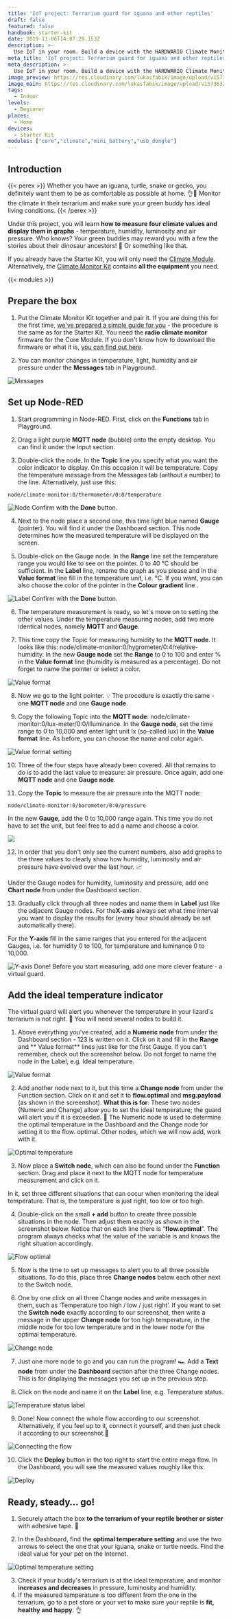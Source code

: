 ```yaml
---
title: 'IoT project: Terrarium guard for iguana and other reptiles'
draft: false
featured: false
handbook: starter-kit
date: 2019-11-06T14:07:29.153Z
description: >-
  Use IoT in your room. Build a device with the HARDWARIO Climate Monitor to show you whether the climate in your green buddy´s terrarium is just right.
meta_title: 'IoT project: Terrarium guard for iguana and other reptiles'
meta_description: >-
  Use IoT in your room. Build a device with the HARDWARIO Climate Monitor to show you whether the climate in your green buddy´s terrarium is just right.
image_preview: https://res.cloudinary.com/lukasfabik/image/upload/v1573632812/projects/Hlidej-prostredi-v-terarku-pro-sveho-leguana/1148307889691628.MOu57c2tmKxDlZFXOp8i_height640.png
image_main: https://res.cloudinary.com/lukasfabik/image/upload/v1573632812/projects/Hlidej-prostredi-v-terarku-pro-sveho-leguana/1148307889691628.MOu57c2tmKxDlZFXOp8i_height640.png
tags:
  - Indoor
levels:
  - Beginner
places:
  - Home
devices:
  - Starter Kit
modules: ["core","climate","mini_battery","usb_dongle"]
---
```


## Introduction

{{< perex >}}
Whether you have an iguana, turtle, snake or gecko, you definitely want them to be as comfortable as possible at home. 👌🦎 Monitor the climate in their terrarium and make sure your green buddy has ideal living conditions.
{{< /perex >}}

Under this project, you will learn **how to measure four climate values and display them in graphs** \- temperature, humidity, luminosity and air pressure. Who knows? Your green buddies may reward you with a few the stories about their dinosaur ancestors! 🦖 Or something like that.

If you already have the Starter Kit, you will only need the [Climate Module](https://shop.hardwario.com/climate-module/). Alternatively, the [Climate Monitor Kit](https://shop.hardwario.com/climate-monitor-kit/) contains **all the equipment** you need.

{{< modules >}}

## Prepare the box

1. Put the Climate Monitor Kit together and pair it. If you are doing this for the first time, [we've prepared a simple guide for you](/handbook/) - the procedure is the same as for the Starter Kit. You need the **radio climate monitor** firmware for the Core Module. If you don't know how to download the firmware or what it is, [you can find out here](/academy/how-to-flash-firmware/).

2. You can monitor changes in temperature, light, humidity and air pressure under the **Messages** tab in Playground.

![Messages](https://res.cloudinary.com/lukasfabik/image/upload/v1573049733/projects/Hlidej-prostredi-v-terarku-pro-sveho-leguana/image4.png)

## Set up Node-RED

1. Start programming in Node-RED. First, click on the **Functions** tab in Playground.

2. Drag a light purple **MQTT node** (bubble) onto the empty desktop. You can find it under the Input section.

3. Double-click the node. In the **Topic** line you specify what you want the color indicator to display. On this occasion it will be temperature. Copy the temperature message from the Messages tab (without a number) to the line. Alternatively, just use this:

```
node/climate-monitor:0/thermometer/0:0/temperature
```

![Node](https://res.cloudinary.com/lukasfabik/image/upload/v1573049733/projects/Hlidej-prostredi-v-terarku-pro-sveho-leguana/image6.png)
Confirm with the **Done** button.

4. Next to the node place a second one, this time light blue named **Gauge** (pointer). You will find it under the Dashboard section. This node determines how the measured temperature will be displayed on the screen.

5. Double-click on the Gauge node. In the **Range** line set the temperature range you would like to see on the pointer. 0 to 40 °C should be sufficient.
In the **Label** line, rename the graph as you please and in the **Value format** line fill in the temperature unit, i.e. °C. If you want, you can also choose the color of the pointer in the **Colour gradient** line .

![Label](https://res.cloudinary.com/lukasfabik/image/upload/v1573049734/projects/Hlidej-prostredi-v-terarku-pro-sveho-leguana/image8.png)
Confirm with the **Done** button.

6. The temperature measurement is ready, so let´s move on to setting the other values. Under the temperature measuring nodes, add two more identical nodes, namely **MQTT** and **Gauge**.

7. This time copy the Topic for measuring humidity to the **MQTT node**. It looks like this: node/climate-monitor:0/hygrometer/0:4/relative-humidity.
In the new **Gauge node** set the **Range** to 0 to 100 and enter % in the **Value format** line (humidity is measured as a percentage). Do not forget to name the pointer or select a color.

![Value format](https://res.cloudinary.com/lukasfabik/image/upload/v1573049734/projects/Hlidej-prostredi-v-terarku-pro-sveho-leguana/image7.png)

8. Now we go to the light pointer. 💡 The procedure is exactly the same - one **MQTT node** and one **Gauge node**.

9. Copy the following Topic into the **MQTT node**: node/climate-monitor:0/lux-meter/0:0/illuminance. In the **Gauge node**, set the time range to 0 to 10,000 and enter light unit lx (so-called lux) in the **Value format** line. As before, you can choose the name and color again.

![Value format setting](https://res.cloudinary.com/lukasfabik/image/upload/v1573049734/projects/Hlidej-prostredi-v-terarku-pro-sveho-leguana/image14.png)

10. Three of the four steps have already been covered. All that remains to do is to add the last value to measure: air pressure. Once again, add one **MQTT node** and one **Gauge node**.

11. Copy the **Topic** to measure the air pressure into the MQTT node:

```
node/climate-monitor:0/barometer/0:0/pressure
```
In the new **Gauge**, add the 0 to 10,000 range again. This time you do not have to set the unit, but feel free to add a name and choose a color.

![](https://res.cloudinary.com/lukasfabik/image/upload/v1573049734/projects/Hlidej-prostredi-v-terarku-pro-sveho-leguana/image9.png)

12. In order that you don't only see the current numbers, also add graphs to the three values to clearly show how humidity, luminosity and air pressure have evolved over the last hour. 📈

Under the Gauge nodes for humidity, luminosity and pressure, add one **Chart node** from under the Dashboard section.

13. Gradually click through all three nodes and name them in **Label** just like the adjacent Gauge nodes. For the**X-axis** always set what time interval you want to display the results for (every hour should already be set automatically there).

For the **Y-axis** fill in the same ranges that you entered for the adjacent Gauges, i.e. for humidity 0 to 100, for temperature and luminance 0 to 10,000.

![Y-axis](https://res.cloudinary.com/lukasfabik/image/upload/v1573049733/projects/Hlidej-prostredi-v-terarku-pro-sveho-leguana/image5.png)
Done! Before you start measuring, add one more clever feature - a virtual guard.

## Add the ideal temperature indicator

The virtual guard will alert you whenever the temperature in your lizard´s terrarium is not right. 🐍 You will need several nodes to build it.

1. Above everything you've created, add a **Numeric node** from under the Dashboard section - 123 is written on it.
Click on it and fill in the **Range** and ** Value format** lines just like for the first Gauge. If you can't remember, check out the screenshot below. Do not forget to name the node in the Label, e.g. Ideal temperature.

![Value format](https://res.cloudinary.com/lukasfabik/image/upload/v1573049734/projects/Hlidej-prostredi-v-terarku-pro-sveho-leguana/image13.png)

2. Add another node next to it, but this time a **Change node** from under the Function section.
Click on it and set it to **flow.optimal** and **msg.payload** (as shown in the screenshot).
**What this is for**: These two nodes (Numeric and Change) allow you to set the ideal temperature; the guard will alert you if it is exceeded. 👮 The Numeric node is used to determine the optimal temperature in the Dashboard and the Change node for setting it to the flow. optimal. Other nodes, which we will now add, work with it.

![Optimal temperature](https://res.cloudinary.com/lukasfabik/image/upload/v1573049734/projects/Hlidej-prostredi-v-terarku-pro-sveho-leguana/image12.png)

3. Now place a **Switch node**, which can also be found under the **Function** section. Drag and place it next to the MQTT node for temperature measurement and click on it.

In it, set three different situations that can occur when monitoring the ideal temperature. That is, the temperature is just right, too low or too high.

4. Double-click on the small **\+ add** button to create three possible situations in the node. Then adjust them exactly as shown in the screenshot below. Notice that on each line there is “**flow.optimal**”. The program always checks what the value of the variable is and knows the right situation accordingly.

![Flow optimal](https://res.cloudinary.com/lukasfabik/image/upload/v1573049734/projects/Hlidej-prostredi-v-terarku-pro-sveho-leguana/image10.png)

5. Now is the time to set up messages to alert you to all three possible situations. To do this, place three **Change nodes** below each other next to the Switch node.

6. One by one click on all three Change nodes and write messages in them, such as ‘Temperature too high / low / just right’.
If you want to set the **Switch node** exactly according to our screenshot, then write a message in the upper **Change node** for too high temperature, in the middle node for too low temperature and in the lower node for the optimal temperature.

![Change node](https://res.cloudinary.com/lukasfabik/image/upload/v1573049734/projects/Hlidej-prostredi-v-terarku-pro-sveho-leguana/image11.png)

7. Just one more node to go and you can run the program! 🏎️ Add a **Text node** from under the **Dashboard** section after the three Change nodes. This is for displaying the messages you set up in the previous step.

8. Click on the node and name it on the **Label** line, e.g. Temperature status.

![Temperature status label](https://res.cloudinary.com/lukasfabik/image/upload/v1573049733/projects/Hlidej-prostredi-v-terarku-pro-sveho-leguana/image1.png)

9. Done! Now connect the whole flow according to our screenshot. Alternatively, if you feel up to it, connect it yourself, and then just check it according to our screenshot.💪

![Connecting the flow](https://res.cloudinary.com/lukasfabik/image/upload/v1573049733/projects/Hlidej-prostredi-v-terarku-pro-sveho-leguana/image2.png)

10. Click the **Deploy** button in the top right to start the entire mega flow. In the Dashboard, you will see the measured values roughly like this:

![Deploy](https://res.cloudinary.com/lukasfabik/image/upload/v1573049733/projects/Hlidej-prostredi-v-terarku-pro-sveho-leguana/image3.png)

## Ready, steady… go!

1. Securely attach the box **to the terrarium of your reptile brother or sister** with adhesive tape. 🏡

2. In the Dashboard, find the **optimal temperature setting** and use the two arrows to select the one that your iguana, snake or turtle needs. Find the ideal value for your pet on the Internet.

![Optimal temperature setting](https://res.cloudinary.com/lukasfabik/image/upload/v1573049734/projects/Hlidej-prostredi-v-terarku-pro-sveho-leguana/image15.png)

3. Check if your buddy's terrarium is at the ideal temperature, and monitor **increases and decreases** in pressure, luminosity and humidity.
4. If the measured temperature is too different from the one in the terrarium, go to a pet store or your vet to make sure your reptile is **fit, healthy and happy**. 👌
